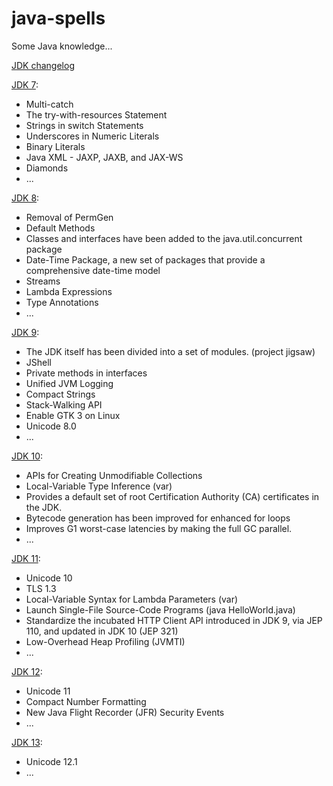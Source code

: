 # java-spells

Some Java knowledge...

[JDK changelog](https://www.oracle.com/technetwork/java/javase/jdk-relnotes-index-2162236.html)

[JDK 7](https://www.oracle.com/technetwork/java/javase/jdk7-relnotes-418459.html):
- Multi-catch
- The try-with-resources Statement
- Strings in switch Statements
- Underscores in Numeric Literals
- Binary Literals
- Java XML - JAXP, JAXB, and JAX-WS
- Diamonds
- ...

[JDK 8](https://www.oracle.com/technetwork/java/javase/8-whats-new-2157071.html):
- Removal of PermGen
- Default Methods
- Classes and interfaces have been added to the java.util.concurrent package
- Date-Time Package, a new set of packages that provide a comprehensive date-time model
- Streams
- Lambda Expressions
- Type Annotations
- ...

[JDK 9](https://docs.oracle.com/javase/9/whatsnew/toc.htm#JSNEW-GUID-C23AFD78-C777-460B-8ACE-58BE5EA681F6):
- The JDK itself has been divided into a set of modules. (project jigsaw)
- JShell
- Private methods in interfaces
- Unified JVM Logging
- Compact Strings
- Stack-Walking API
- Enable GTK 3 on Linux
- Unicode 8.0
- ...

[JDK 10](https://www.oracle.com/technetwork/java/javase/10-relnote-issues-4108729.html#NewFeature):
- APIs for Creating Unmodifiable Collections
- Local-Variable Type Inference (var)
- Provides a default set of root Certification Authority (CA) certificates in the JDK.
- Bytecode generation has been improved for enhanced for loops
- Improves G1 worst-case latencies by making the full GC parallel.
- ...

[JDK 11](https://www.oracle.com/technetwork/java/javase/11-relnote-issues-5012449.html#NewFeature):
- Unicode 10
- TLS 1.3 
- Local-Variable Syntax for Lambda Parameters (var)
- Launch Single-File Source-Code Programs (java HelloWorld.java)
- Standardize the incubated HTTP Client API introduced in JDK 9, via JEP 110, and updated in JDK 10 (JEP 321)
- Low-Overhead Heap Profiling (JVMTI)
- ...

[JDK 12](https://www.oracle.com/technetwork/java/javase/12-relnote-issues-5211422.html#NewFeature):
- Unicode 11 
- Compact Number Formatting
- New Java Flight Recorder (JFR) Security Events
- ...

[JDK 13](https://www.oracle.com/technetwork/java/javase/13-relnote-issues-5460548.html#NewFeature):
- Unicode 12.1
- ...

